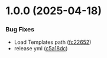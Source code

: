 # 1.0.0 (2025-04-18)


### Bug Fixes

* Load Templates path ([fc22652](https://github.com/tien0702/com.nix.editor.codegenerator/commit/fc22652eda0d7b7cf40f0ccae0d0bfb46770fa3a))
* release yml ([c5a18dc](https://github.com/tien0702/com.nix.editor.codegenerator/commit/c5a18dcd44e1b9e19e070b433ad74980a80d76c2))
